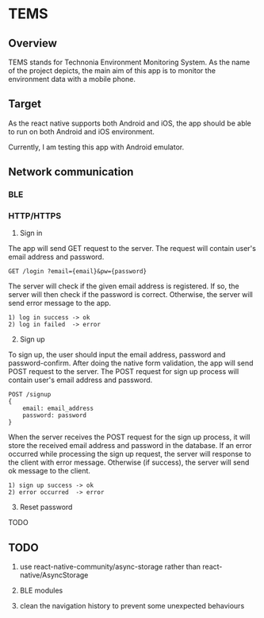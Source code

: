 # TEMS

## Overview

TEMS stands for Technonia Environment Monitoring System.
As the name of the project depicts, the main aim of this app is to monitor the environment data with a mobile phone.

## Target

As the react native supports both Android and iOS, the app should be able to run on both Android and iOS environment.

Currently, I am testing this app with Android emulator.

## Network communication

### BLE

### HTTP/HTTPS

1. Sign in

The app will send GET request to the server. The request will contain user's email address and password.

    GET /login ?email={email}&pw={password}

The server will check if the given email address is registered.
If so, the server will then check if the password is correct.
Otherwise, the server will send error message to the app.

    1) log in success -> ok
    2) log in failed  -> error


2. Sign up

To sign up, the user should input the email address, password and password-confirm.
After doing the native form validation, the app will send POST request to the server.
The POST request for sign up process will contain user's email address and password.

    POST /signup
    {
        email: email_address
        password: password
    }

When the server receives the POST request for the sign up process, it will store the received email address and password in the database.
If an error occurred while processing the sign up request, the server will response to the client with error message.
Otherwise (if success), the server will send ok message to the client.

    1) sign up success -> ok
    2) error occurred  -> error


3. Reset password

TODO


## TODO

1. use react-native-community/async-storage rather than react-native/AsyncStorage

2. BLE modules

3. clean the navigation history to prevent some unexpected behaviours
